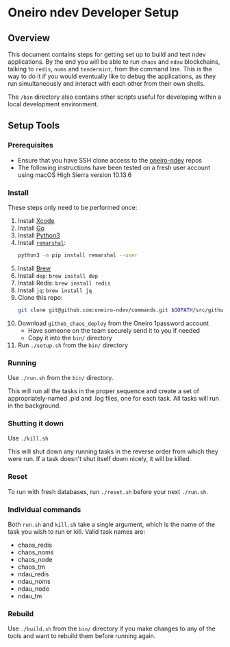 # Oneiro ndev Developer Setup

## Overview

This document contains steps for getting set up to build and test ndev applications.  By the end you will be able to run `chaos` and `ndau` blockchains, talking to `redis`, `noms` and `tendermint`, from the command line.  This is the way to do it if you would eventually like to debug the applications, as they run simultaneously and interact with each other from their own shells.

The `/bin` directory also contains other scripts useful for developing within a local development environment.

## Setup Tools

### Prerequisites

* Ensure that you have SSH clone access to the [oneiro-ndev](https://github.com/oneiro-ndev) repos
* The following instructions have been tested on a fresh user account using macOS High Sierra version 10.13.6

### Install

These steps only need to be performed once:

1. Install [Xcode](https://itunes.apple.com/us/app/xcode/id497799835)
1. Install [Go](https://golang.org/doc/install)
1. Install [Python3](https://www.python.org/downloads/)
1. Install [`remarshal`](https://github.com/dbohdan/remarshal):
    ```sh
    python3 -m pip install remarshal --user
    ```
1. Install [Brew](https://brew.sh/)
1. Install `dep`: `brew install dep`
1. Install Redis: `brew install redis`
1. Install `jq`: `brew install jq`
1. Clone this repo:
    ```sh
    git clone git@github.com:oneiro-ndev/commands.git $GOPATH/src/github.com/oneiro-ndev/commands
    ```
1. Download `github_chaos_deploy` from the Oneiro 1password account
    - Have someone on the team securely send it to you if needed
    - Copy it into the `bin/` directory
1. Run `./setup.sh` from the `bin/` directory

### Running

Use `./run.sh` from the `bin/` directory.

This will run all the tasks in the proper sequence and create a set of appropriately-named .pid and .log files, one for each task.  All tasks will run in the background.

### Shutting it down

Use `./kill.sh`

This will shut down any running tasks in the reverse order from which they were run. If a task doesn't shut itself down nicely, it will be killed.

### Reset

To run with fresh databases, run `./reset.sh` before your next `./run.sh`.

### Individual commands

Both `run.sh` and `kill.sh` take a single argument, which is the name of the task you wish to run or kill. Valid task names are:

* chaos_redis
* chaos_noms
* chaos_node
* chaos_tm
* ndau_redis
* ndau_noms
* ndau_node
* ndau_tm

### Rebuild

Use `./build.sh` from the `bin/` directory if you make changes to any of the tools and want to rebuild them before running again.
